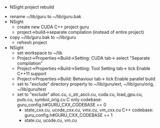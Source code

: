 * NSight project rebuild
+ rename ~/lib/guru to ~/lib/guru.bak
+ NSight
  + create new CUDA C++ project guru
  + project->build->separate compilation (instead of entire project)
+ copy ~/lib/guru.bak to ~/lib/guru
  + refresh project
+ NSight
  + set workspace to ~/lib
  + Project->Properties->Build->Setting: CUDA tab-> select "Separate compilation"
  + Project->Properties->Build->Setting: Tool Setting tab-> tick Enable C++11 support
  + Project->Properties->Build: Behaviour tab-> tick Enable parallel build
  + set to "exclude" directory property to ~/lib/guru/ext, ~/lib/guru/orig, ~/lib/guru/test
  + set to "exclude" alloc.cu, c_str_ascii.cu, cuda.cu, load_gpu.cu, puts.cu, symbol_orig.cu
  C only codebase: guru_config.h#GURU_CXX_CODEBASE == 0
    - state_cxx.cu, ucode_cxx.cu, vmx.cu, vm_cxx.cu
  C++ codebase:    guru_config.h#GURU_CXX_CODEBASE == 1
    - state.cu, ucode.cu, vm.cu
